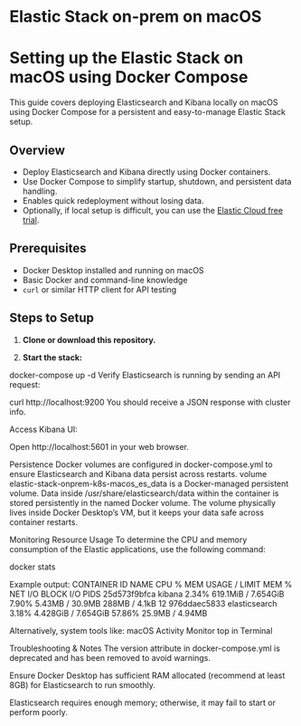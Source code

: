 # Elastic Stack on-prem on macOS

# Setting up the Elastic Stack on macOS using Docker Compose

This guide covers deploying Elasticsearch and Kibana locally on macOS using Docker Compose for a persistent and easy-to-manage Elastic Stack setup.

## Overview

- Deploy Elasticsearch and Kibana directly using Docker containers.
- Use Docker Compose to simplify startup, shutdown, and persistent data handling.
- Enables quick redeployment without losing data.
- Optionally, if local setup is difficult, you can use the [Elastic Cloud free trial](https://cloud.elastic.co).

## Prerequisites

- Docker Desktop installed and running on macOS
- Basic Docker and command-line knowledge
- `curl` or similar HTTP client for API testing

## Steps to Setup

1. **Clone or download this repository.**

2. **Start the stack:**

docker-compose up -d
Verify Elasticsearch is running by sending an API request:

curl http://localhost:9200
You should receive a JSON response with cluster info.

Access Kibana UI:

Open http://localhost:5601 in your web browser.

Persistence
Docker volumes are configured in docker-compose.yml to ensure Elasticsearch and Kibana data persist across restarts.
volume elastic-stack-onprem-k8s-macos_es_data is a Docker-managed persistent volume.
Data inside /usr/share/elasticsearch/data within the container is stored persistently in the named Docker volume.
The volume physically lives inside Docker Desktop’s VM, but it keeps your data safe across container restarts.

Monitoring Resource Usage
To determine the CPU and memory consumption of the Elastic applications, use the following command:


docker stats

Example output:
CONTAINER ID   NAME          CPU %     MEM USAGE / LIMIT     MEM %     NET I/O           BLOCK I/O        PIDS
25d573f9bfca   kibana        2.34%     619.1MiB / 7.654GiB   7.90%     5.43MB / 30.9MB   288MB / 4.1kB    12
976ddaec5833   elasticsearch 3.18%     4.428GiB / 7.654GiB   57.86%    25.9MB / 4.94MB  
 
Alternatively, system tools like:
macOS Activity Monitor top in Terminal


Troubleshooting & Notes
The version attribute in docker-compose.yml is deprecated and has been removed to avoid warnings.

Ensure Docker Desktop has sufficient RAM allocated (recommend at least 8GB) for Elasticsearch to run smoothly.

Elasticsearch requires enough memory; otherwise, it may fail to start or perform poorly.
